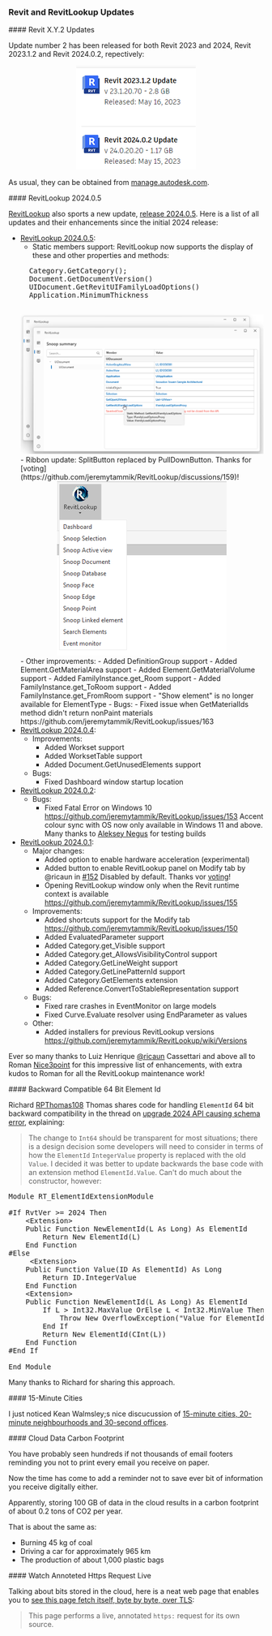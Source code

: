 <head>
<meta http-equiv="Content-Type" content="text/html; charset=utf-8">
<link rel="stylesheet" type="text/css" href="bc.css">
<script src="https://cdn.rawgit.com/google/code-prettify/master/loader/run_prettify.js" type="text/javascript"></script>
</head>

<!---

- 2023-05-15_rvt_updates.png
  https://twitter.com/TheRevitGeek/status/1659593050535120896?s=20
  New @AutodeskRevit updates; go to http://Manage.Autodesk.com to get them
  https://manage.autodesk.com

- RevitLookup
  https://github.com/jeremytammik/RevitLookup/blob/dev/Changelog.md#next-202405
  Release 2024.0.5 (#165)
  * Cleanup
  * Update Nuke
  * Fix GetMaterialIds
  * DefinitionGroup support
  * Disable Show for ElementType
  * Demo project restore
  * Nuke update
  * Material area, volume support
  * Static members support
  * Update Changelog.md
  * Update nuget packages
  * Update Codeowners
  * FamilyInstance rooms support
  * Update Changelog.md

- handling ElementId 64 bit backward compatibility
  https://forums.autodesk.com/t5/revit-api-forum/upgrade-2024-api-causing-schema-error/td-p/11953147

- 15-minute cities, 20-minute neighbourhoods and 30-second offices
  https://www.keanw.com/2023/02/15-minute-cities-20-minute-neighbourhoods-and-30-second-offices.html

- 100 GB of data in the cloud per year results in carbon footprint of about 0.2 tons of CO2?
  That is about the same as:
  Driving a car for approximately 965 km
  Burning 45 kg of coal
  The production of about 1,000 plastic bags

- See this page fetch itself, byte by byte, over TLS
  https://subtls.pages.dev/
  This page performs a live, annotated https: request for its own source.

twitter:

 in the @AutodeskRevit #RevitAPI #BIM @DynamoBIM @AutodeskAPS

&ndash;
...

linkedin:

#BIM #DynamoBIM #AutodeskAPS #Revit #API #IFC #SDK #Autodesk #AEC #adsk

the [Revit API discussion forum](http://forums.autodesk.com/t5/revit-api-forum/bd-p/160) thread

<center>
<img src="img/" alt="" title="" width="600"/>
<p style="font-size: 80%; font-style:italic"></p>
</center>

-->

### Revit and RevitLookup Updates

####<a name="2"></a> Revit X.Y.2 Updates

Update number 2 has been released for both Revit 2023 and 2024, Revit 2023.1.2 and Revit 2024.0.2, repectively:

<center>
<img src="img/2023-05-15_rvt_updates.png" alt="Revit X.Y.2 update" title="Revit X.Y.2 update" width="236"/> <!-- Pixel Height: 205 Pixel Width: 236 -->
</center>

As usual, they can be obtained from [manage.autodesk.com](http://Manage.Autodesk.com).

####<a name="3"></a> RevitLookup 2024.0.5

[RevitLookup](https://github.com/jeremytammik/RevitLookup) also sports a new update,
[release 2024.0.5](https://github.com/jeremytammik/RevitLookup/releases/tag/2024.0.5).
Here is a list of all updates and their enhancements since the initial 2024 release:

- [RevitLookup 2024.0.5](https://github.com/jeremytammik/RevitLookup/releases/edit/2024.0.5):
    - Static members support: RevitLookup now supports the display of these and other properties and methods:
    <pre class="prettyprint">
    Category.GetCategory();
    Document.GetDocumentVersion()
    UIDocument.GetRevitUIFamilyLoadOptions()
    Application.MinimumThickness
    </pre>
    <center>
    <img src="img/revitlookup_static_members.png" alt="Static members" title="Static members" width="600"/> <!-- Pixel Height: 622 Pixel Width: 1,087 -->
    </center>
    - Ribbon update: SplitButton replaced by PullDownButton.
    Thanks for [voting](https://github.com/jeremytammik/RevitLookup/discussions/159)!
    <center>
    <img src="img/revitlookup_splitbutton.png" alt="SplitButton" title="SplitButton" width="335"/> <!-- Pixel Height: 343 Pixel Width: 335 -->
    </center>
    - Other improvements:
        - Added DefinitionGroup support
        - Added Element.GetMaterialArea support
        - Added Element.GetMaterialVolume support
        - Added FamilyInstance.get_Room support
        - Added FamilyInstance.get_ToRoom support
        - Added FamilyInstance.get_FromRoom support
        - "Show element" is no longer available for ElementType
    - Bugs:
        - Fixed issue when GetMaterialIds method didn't return nonPaint materials https://github.com/jeremytammik/RevitLookup/issues/163
- [RevitLookup 2024.0.4](https://github.com/jeremytammik/RevitLookup/releases/edit/2024.0.4):
    - Improvements:
        - Added Workset support
        - Added WorksetTable support
        - Added Document.GetUnusedElements support
    - Bugs:
        - Fixed Dashboard window startup location
- [RevitLookup 2024.0.2](https://github.com/jeremytammik/RevitLookup/releases/edit/2024.0.2):
    - Bugs:
        - Fixed Fatal Error on Windows 10 https://github.com/jeremytammik/RevitLookup/issues/153
          Accent colour sync with OS now only available in Windows 11 and above. Many thanks to [Aleksey Negus](https://t.me/a_negus) for testing builds
- [RevitLookup 2024.0.1](https://github.com/jeremytammik/RevitLookup/releases/edit/2024.0.1):
    - Major changes:
        - Added option to enable hardware acceleration (experimental)
        - Added button to enable RevitLookup panel on Modify tab by @ricaun in [#152](https://github.com/jeremytammik/RevitLookup/pull/152)
          Disabled by default. Thanks vor [voting](https://github.com/jeremytammik/RevitLookup/discussions/151)!
        - Opening RevitLookup window only when the Revit runtime context is available https://github.com/jeremytammik/RevitLookup/issues/155
    - Improvements:
        - Added shortcuts support for the Modify tab https://github.com/jeremytammik/RevitLookup/issues/150
        - Added EvaluatedParameter support
        - Added Category.get_Visible support
        - Added Category.get_AllowsVisibilityControl support
        - Added Category.GetLineWeight support
        - Added Category.GetLinePatternId support
        - Added Category.GetElements extension
        - Added Reference.ConvertToStableRepresentation support
    - Bugs:
        - Fixed rare crashes in EventMonitor on large models
        - Fixed Curve.Evaluate resolver using EndParameter as values
    - Other:
        - Added installers for previous RevitLookup versions https://github.com/jeremytammik/RevitLookup/wiki/Versions

Ever so many thanks to Luiz Henrique [@ricaun](https://github.com/ricaun) Cassettari and above all
to Roman [Nice3point](https://github.com/Nice3point) for this impressive list of enhancements, with extra kudos to Roman for all the RevitLookup maintenance work!

####<a name="4"></a> Backward Compatible 64 Bit Element Id

Richard [RPThomas108](https://forums.autodesk.com/t5/user/viewprofilepage/user-id/1035859) Thomas
shares code for handling `ElementId` 64 bit backward compatibility in the thread
on [upgrade 2024 API causing schema error](https://forums.autodesk.com/t5/revit-api-forum/upgrade-2024-api-causing-schema-error/td-p/11953147),
explaining:

> The change to `Int64` should be transparent for most situations;
there is a design decision some developers will need to consider in terms of how the `ElementId` `IntegerValue` property is replaced with the old `Value`.
I decided it was better to update backwards the base code with an extension method `ElementId.Value`.
Can't do much about the constructor, however:

<pre class="prettyprint">
Module RT_ElementIdExtensionModule

#If RvtVer &gt;= 2024 Then
    &lt;Extension&gt;
    Public Function NewElementId(L As Long) As ElementId
        Return New ElementId(L)
    End Function
#Else
     &lt;Extension&gt;
    Public Function Value(ID As ElementId) As Long
        Return ID.IntegerValue
    End Function
    &lt;Extension&gt;
    Public Function NewElementId(L As Long) As ElementId
        If L &gt; Int32.MaxValue OrElse L &lt; Int32.MinValue Then
            Throw New OverflowException("Value for ElementId out of range.")
        End If
        Return New ElementId(CInt(L))
    End Function
#End If

End Module
</pre>

Many thanks to Richard for sharing this approach.

####<a name="5"></a> 15-Minute Cities

I just noticed Kean Walmsley;s nice discucussion
of [15-minute cities, 20-minute neighbourhoods and 30-second offices](https://www.keanw.com/2023/02/15-minute-cities-20-minute-neighbourhoods-and-30-second-offices.html).

####<a name="6"></a> Cloud Data Carbon Footprint

You have probably seen hundreds if not thousands of email footers reminding you not to print every email you receive on paper.

Now the time has come to add a reminder not to save ever bit of information you receive digitally either.

Apparently, storing 100 GB of data in the cloud results in a carbon footprint of about 0.2 tons of CO2 per year.

That is about the same as:

- Burning 45 kg of coal
- Driving a car for approximately 965 km
- The production of about 1,000 plastic bags

####<a name="7"></a> Watch Annoteted Https Request Live

Talking about bits stored in the cloud, here is a neat web page that enables you
to [see this page fetch itself, byte by byte, over TLS](https://subtls.pages.dev/):

> This page performs a live, annotated `https:` request for its own source.

